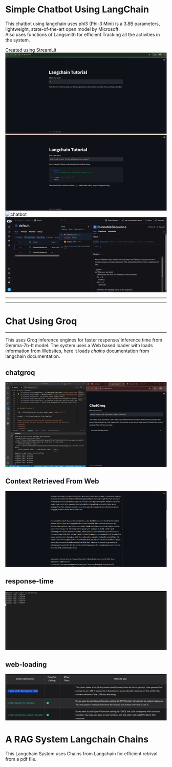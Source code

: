 # Simple Chatbot Using LangChain
This chatbot using langchain uses phi3 (Phi-3 Mini) is a 3.8B parameters, lightweight, state-of-the-art open model by Microsoft. <br>
Also uses functions of Langsmith for efficient Tracking all the activities in the system.

Created using StreamLit
![chatbot](https://github.com/kanishkaran/langchain-practice/blob/8b0365a9827aa44639ac985785df2ed274b4c708/Simple%20Chatbot/k-t1-s1.png)
![chatbot](https://github.com/kanishkaran/langchain-practice/blob/8b0365a9827aa44639ac985785df2ed274b4c708/Simple%20Chatbot/k-t1-s2.png)
![chatbot](https://github.com/kanishkaran/langchain-practice/blob/8b0365a9827aa44639ac985785df2ed274b4c708/Simple%20Chatbot/k-t1-s3png)
![chatbot](https://github.com/kanishkaran/langchain-practice/blob/8b0365a9827aa44639ac985785df2ed274b4c708/Simple%20Chatbot/k-t1-s4.png)

***



***
# Chat Using Groq 
***
This uses Groq inference engines for faster response/ inference time from Gemma-7b-It model. The system uses a Web based loader with loads information from Websites, here it loads *chains* documentation from langchain documentation.

## chatgroq
![groq](https://github.com/kanishkaran/langchain-practice/blob/38f3868552c25c7f8601674a2594b610bfbc66d9/chatgroq.png)

## Context Retrieved From Web
![groq-context](https://github.com/kanishkaran/langchain-practice/blob/38f3868552c25c7f8601674a2594b610bfbc66d9/groq-context.png)

## response-time
![response-time](https://github.com/kanishkaran/langchain-practice/blob/38f3868552c25c7f8601674a2594b610bfbc66d9/response-time.png)

## web-loading
![web-loading](https://github.com/kanishkaran/langchain-practice/blob/38f3868552c25c7f8601674a2594b610bfbc66d9/web-loading.png)




# A RAG System Langchain Chains

This Langchain System uses Chains from Langchain for efficient retrival from a pdf file.
